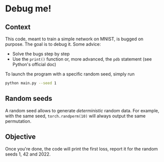 # Debug me!

## Context
This code, meant to train a simple network on MNIST, is bugged on purpose. The goal is to debug it. Some advice:
- Solve the bugs step by step
- Use the `print()` function or, more advanced, the `pdb` statement (see Python's official doc)

To launch the program with a specific random seed, simply run
```bash
python main.py --seed 1
```

## Random seeds
A random seed allows to generate *deterministic* random data. For example, with the same seed, `torch.randperm(10)` will always output the same permutation.

## Objective
Once you're done, the code will print the first loss, report it for the random seeds 1, 42 and 2022.
